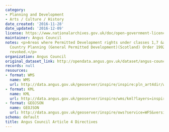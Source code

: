 ```yaml
---
category:
- Planning and Development
- Arts / Culture / History
date_created: '2016-11-28'
date_updated: '2016-12-09'
license: https://www.nationalarchives.gov.uk/doc/open-government-licence/version/3/
maintainer: Angus Council
notes: <p>Areas where Permitted Development rights under classes 1,7 &amp; 8 of Town
  Country Planning (General Permitted Development)(Scotland) Order 1992 have been
  revoked.</p>
organization: Angus Council
original_dataset_link: http://opendata.angus.gov.uk/dataset/angus-council-article-4-directives
records: null
resources:
- format: WMS
  name: WMS
  url: http://data.angus.gov.uk/geoserver/inspire/inspire:pln_art4dir/wms?service=WMS&request=GetMap
- format: KML
  name: KML
  url: http://data.angus.gov.uk/geoserver/inspire/wms/kml?layers=inspire:pln_art4dir&mode=download
- format: GEOJSON
  name: GEOJSON
  url: http://data.angus.gov.uk/geoserver/inspire/ows?service=WFS&version=1.0.0&request=GetFeature&typeName=inspire:pln_art4dir&outputFormat=application%2Fjson&srsName=EPSG:3857
schema: default
title: Angus Council Article 4 Directives
---
```

